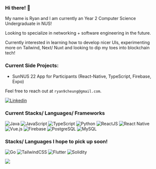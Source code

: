 <!---Linkedin-->
<!--
<p>
  <script src="https://platform.linkedin.com/badges/js/profile.js" async defer type="text/javascript"></script>
  <div class="badge-base LI-profile-badge" 
       data-locale="en_US" 
       data-size="medium" 
       data-theme="light" 
       data-type="VERTICAL" 
       data-vanity="ryan-cheung-jf" 
       data-version="v1">
    <a class="badge-base__link LI-simple-link" 
       href="https://sg.linkedin.com/in/ryan-cheung-jf?trk=profile-badge"
    >Ryan Cheung</a>
  </div>
</p>
-->

### Hi there! 👋
My name is Ryan and I am currently an Year 2 Computer Science Undergraduate in NUS!

Looking to specialize in networking + software engineering in the future.

Currently interested in learning how to develop nicer UIs, experimenting more on Tailwind, Next/ Nuxt and looking to dip my toes into blockchain tech!

### Current Side Projects:

- SunNUS 22 App for Participants (React-Native, TypeScript, Firebase, Expo)

Feel free to reach out at ```ryan9cheung@gmail.com```.

<a href="https://www.linkedin.com/in/ryan-cheung-jf"><img alt="Linkedin" src="https://img.shields.io/badge/linkedin-0077B5?logo=linkedin&logoColor=white&style=for-the-badge" /></a>

### Current Stacks/ Languages/ Frameworks

<p>
  <img alt="Java" src="https://img.shields.io/badge/Java-007396?logo=Java&logoColor=f89820&style=for-the-badge" />
  <img alt="JavaScript" src="https://img.shields.io/badge/JavaScript-F7DF1E?logo=JavaScript&logoColor=orange&style=for-the-badge" />
  <img alt="TypeScript" src="https://img.shields.io/badge/typescript-%23007ACC.svg?style=for-the-badge&logo=typescript&logoColor=white" />
  <img alt="Python" src="https://img.shields.io/badge/Python-3776AB?logo=Python&logoColor=yellow&style=for-the-badge" />
  <img alt="ReactJS" src="https://img.shields.io/badge/reactjs-%2320232a.svg?style=for-the-badge&logo=react&logoColor=%2361DAFB" />
  <img alt="React Native" src="https://img.shields.io/badge/React_Native-ff6188?style=for-the-badge&logo=react&logoColor=%14B8A6" />
  <img alt="Vue.js" src="https://img.shields.io/badge/vuejs-%2335495e.svg?style=for-the-badge&logo=vuedotjs&logoColor=%234FC08D" />
  <img alt="Firebase" src="https://img.shields.io/badge/firebase-0284C7?logo=Firebase&logoColor=FFCA28&style=for-the-badge" />
  <img alt="PostgreSQL" src="https://img.shields.io/badge/PostgreSQL-4169E1?logo=PostgreSQL&logoColor=white&style=for-the-badge" />
  <img alt="MySQL" src="https://img.shields.io/badge/MySQL-4479A1?logo=MySQL&logoColor=white&style=for-the-badge" />
</p>

### Stacks/ Languages I hope to pick up soon!

<p>
  <img alt="Go" src="https://img.shields.io/badge/Go-00ADD8?logo=Go&logoColor=white&style=for-the-badge" />
  <img alt="TailwindCSS" src="https://img.shields.io/badge/TailwindCSS-0f766e?logo=TailwindCSS&logoColor=06B6D4&style=for-the-badge" />
  <img alt="Flutter" src="https://img.shields.io/badge/Flutter-042B59?logo=Flutter&logoColor=027DFD&style=for-the-badge" />
  <img alt="Solidity" src="https://img.shields.io/badge/Solidity-white?logo=Solidity&logoColor=363636&style=for-the-badge" />
</p>


<img align="center" src="https://github-readme-stats.vercel.app/api?username=RyanCheungJF&count_private=true&custom_title=Ryan+Cheung's+GitHub+Stats&show_icons=true&theme=radical" />
